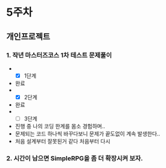 # 5주차

## 개인프로젝트

### 1. 작년 마스터즈코스 1차 테스트 문제풀이
  - -[X] 1단계
   - 완료
  - -[X] 2단계
   - 완료 
  - -[ ] 3단계
   - 진행 중 나의 코딩 한계를 몸소 경험하며..
   - 문제되는 코드 하나씩 바꾸다보니 문제가 끝도없이 계속 발생한다..
   - 처음 설계부터 잘못된거 같다 처음부터 다시
### 2. 시간이 남으면 SimpleRPG을 좀 더 확장시켜 보자.
